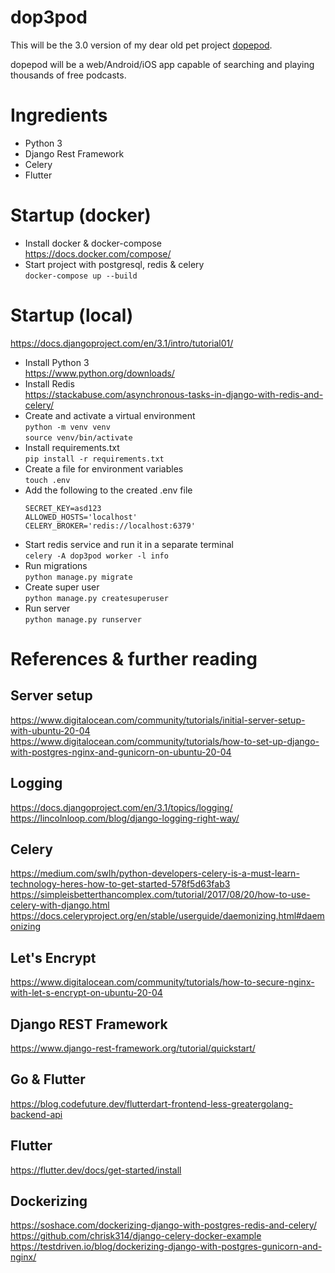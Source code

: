 # dop3pod
This will be the 3.0 version of my dear old pet project [dopepod](https://github.com/cyanidesayonara/dopepod).

dopepod will be a web/Android/iOS app capable of searching and playing thousands of free podcasts.

# Ingredients
* Python 3  
* Django Rest Framework  
* Celery
* Flutter

# Startup (docker)
* Install docker & docker-compose  
  https://docs.docker.com/compose/
* Start project with postgresql, redis & celery  
  ```docker-compose up --build```

# Startup (local)
https://docs.djangoproject.com/en/3.1/intro/tutorial01/

* Install Python 3  
  https://www.python.org/downloads/
* Install Redis  
  https://stackabuse.com/asynchronous-tasks-in-django-with-redis-and-celery/  
* Create and activate a virtual environment  
  ```python -m venv venv```  
  ```source venv/bin/activate```
* Install requirements.txt  
  ```pip install -r requirements.txt```  
* Create a file for environment variables  
  ```touch .env```
* Add the following to the created .env file
  ```
  SECRET_KEY=asd123  
  ALLOWED_HOSTS='localhost'  
  CELERY_BROKER='redis://localhost:6379'
  ```
* Start redis service and run it in a separate terminal  
  ```celery -A dop3pod worker -l info```
* Run migrations  
  ```python manage.py migrate```
* Create super user  
  ```python manage.py createsuperuser```
* Run server  
  ```python manage.py runserver```

# References & further reading
## Server setup
https://www.digitalocean.com/community/tutorials/initial-server-setup-with-ubuntu-20-04  
https://www.digitalocean.com/community/tutorials/how-to-set-up-django-with-postgres-nginx-and-gunicorn-on-ubuntu-20-04

## Logging
https://docs.djangoproject.com/en/3.1/topics/logging/  
https://lincolnloop.com/blog/django-logging-right-way/

## Celery
https://medium.com/swlh/python-developers-celery-is-a-must-learn-technology-heres-how-to-get-started-578f5d63fab3  
https://simpleisbetterthancomplex.com/tutorial/2017/08/20/how-to-use-celery-with-django.html
https://docs.celeryproject.org/en/stable/userguide/daemonizing.html#daemonizing

## Let's Encrypt
https://www.digitalocean.com/community/tutorials/how-to-secure-nginx-with-let-s-encrypt-on-ubuntu-20-04

## Django REST Framework
https://www.django-rest-framework.org/tutorial/quickstart/

## Go & Flutter
https://blog.codefuture.dev/flutterdart-frontend-less-greatergolang-backend-api

## Flutter
https://flutter.dev/docs/get-started/install

## Dockerizing
https://soshace.com/dockerizing-django-with-postgres-redis-and-celery/
https://github.com/chrisk314/django-celery-docker-example
https://testdriven.io/blog/dockerizing-django-with-postgres-gunicorn-and-nginx/
